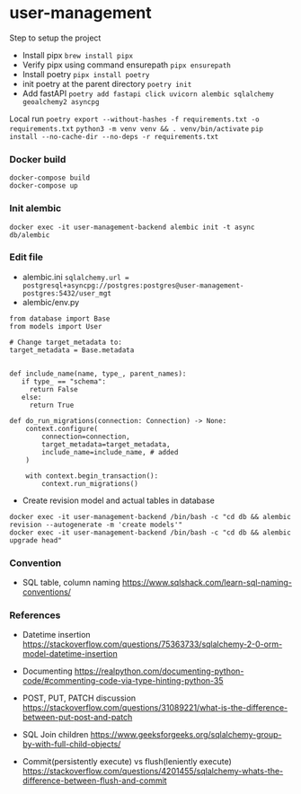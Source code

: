 # user-management

Step to setup the project

- Install pipx
  `brew install pipx`
- Verify pipx using command ensurepath
  `pipx ensurepath`
- Install poetry
  `pipx install poetry`
- init poetry at the parent directory
  `poetry init`
- Add fastAPI
  `poetry add fastapi click uvicorn alembic sqlalchemy geoalchemy2 asyncpg`

Local run
`poetry export --without-hashes -f requirements.txt -o requirements.txt`
`python3 -m venv venv && . venv/bin/activate`
`pip install --no-cache-dir --no-deps -r requirements.txt`

### Docker build

```
docker-compose build
docker-compose up
```

### Init alembic

```
docker exec -it user-management-backend alembic init -t async db/alembic
```

### Edit file

- alembic.ini
  `sqlalchemy.url = postgresql+asyncpg://postgres:postgres@user-management-postgres:5432/user_mgt`
- alembic/env.py

```
from database import Base
from models import User

# Change target_metadata to: 
target_metadata = Base.metadata


def include_name(name, type_, parent_names):
   if type_ == "schema":
     return False
   else:
     return True
     
def do_run_migrations(connection: Connection) -> None:
    context.configure(
        connection=connection,
        target_metadata=target_metadata,
        include_name=include_name, # added
    )

    with context.begin_transaction():
        context.run_migrations()
```

- Create revision model and actual tables in database

```
docker exec -it user-management-backend /bin/bash -c "cd db && alembic revision --autogenerate -m 'create models'"
docker exec -it user-management-backend /bin/bash -c "cd db && alembic upgrade head"
```

### Convention

- SQL table, column naming
  https://www.sqlshack.com/learn-sql-naming-conventions/

### References

- Datetime insertion
  https://stackoverflow.com/questions/75363733/sqlalchemy-2-0-orm-model-datetime-insertion

- Documenting
  https://realpython.com/documenting-python-code/#commenting-code-via-type-hinting-python-35

- POST, PUT, PATCH discussion
  https://stackoverflow.com/questions/31089221/what-is-the-difference-between-put-post-and-patch

- SQL Join children
  https://www.geeksforgeeks.org/sqlalchemy-group-by-with-full-child-objects/

- Commit(persistently execute) vs flush(leniently execute)
  https://stackoverflow.com/questions/4201455/sqlalchemy-whats-the-difference-between-flush-and-commit